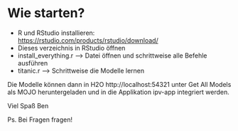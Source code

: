 # Wie starten?

- R und RStudio installieren: https://rstudio.com/products/rstudio/download/
- Dieses verzeichnis in RStudio öffnen
- install_everything.r --> Datei öffnen und schrittweise alle Befehle ausführen
- titanic.r --> Schrittweise die Modelle lernen

Die Modelle können dann in H2O http://localhost:54321 unter Get All Models als MOJO heruntergeladen und in die Applikation ipv-app integriert werden.

Viel Spaß
Ben

Ps. Bei Fragen fragen!
